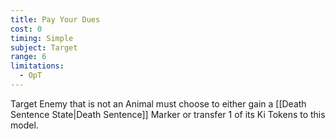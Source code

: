 ```yaml
---
title: Pay Your Dues
cost: 0
timing: Simple
subject: Target
range: 6
limitations:
  - OpT
---
```

Target Enemy that is not an Animal must choose to either gain a [[Death Sentence State|Death Sentence]] Marker or transfer 1 of its Ki Tokens to this model.